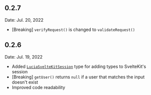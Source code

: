 ## 0.2.7

Date: Jul. 20, 2022

- [Breaking] `verifyRequest()` is changed to `validateRequest()`

## 0.2.6

Date: Jul. 19, 2022

- Added [`LuciaSvelteKitSession`](/references/types#luciasveltekitsession) type for adding types to SvelteKit's session
- [Breaking] `getUser()` returns `null` if a user that matches the input doesn't exist 
- Improved code readability